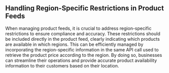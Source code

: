 ## Handling Region-Specific Restrictions in Product Feeds

When managing product feeds, it is crucial to address region-specific restrictions to ensure compliance and accuracy. These restrictions should be included directly in the product feed, clearly indicating which products are available in which regions. This can be efficiently managed by incorporating the region-specific information in the same API call used to retrieve the product price according to the region. By doing so, businesses can streamline their operations and provide accurate product availability information to their customers based on their location.